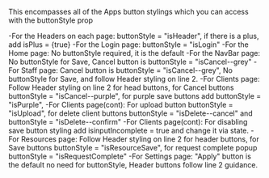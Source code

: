 
This encompasses all of the Apps button stylings which you can access with the buttonStyle prop

-For the Headers on each page: buttonStyle = "isHeader", if there is a plus, add isPlus = {true}
-For the Login page:   buttonStyle = "isLogin"
-For the Home page:  No buttonStyle required, it is the default
-For the NavBar page:  No buttonStyle for Save, Cancel button is buttonStyle = "isCancel--grey"
-For Staff page:  Cancel button is buttonStyle = "isCancel--grey", No buttonStyle for Save, and follow Header styling on line 2.
-For Clients page:  Follow Header styling on line 2 for head buttons, for Cancel buttons buttonStyle = "isCancel--purple", for purple save buttons add buttonStyle = "isPurple", 
-For Clients page(cont): For upload button buttonStyle = "isUpload", for delete client buttons buttonStyle = "isDelete--cancel" and buttonStyle = "isDelete--confirm"
-For Clients page(cont): For disabling save button styling add isinputIncomplete = true and change it via state. 
-For Resources page: Follow Header styling on line 2 for header buttons, for Save buttons buttonStyle = "isResourceSave", for request complete popup buttonStyle = "isRequestComplete"
-For Settings page: "Apply" button is the default no need for buttonStyle, Header buttons follow line 2 guidance.